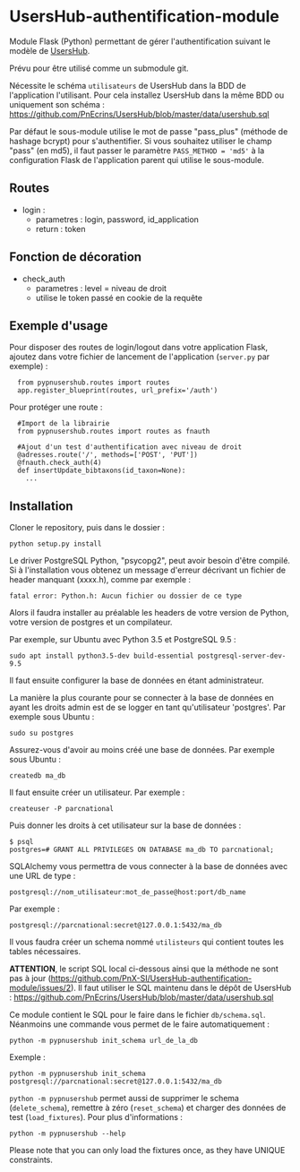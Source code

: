 # UsersHub-authentification-module

Module Flask (Python) permettant de gérer l'authentification suivant le modèle de [UsersHub](https://github.com/PnEcrins/UsersHub/).

Prévu pour être utilisé comme un submodule git.

Nécessite le schéma ``utilisateurs`` de UsersHub dans la BDD de l'application l'utilisant. Pour cela installez UsersHub dans la même BDD ou uniquement son schéma : https://github.com/PnEcrins/UsersHub/blob/master/data/usershub.sql

Par défaut le sous-module utilise le mot de passe "pass_plus" (méthode de hashage bcrypt) pour s'authentifier. Si vous souhaitez utiliser le champ  "pass" (en md5), il faut passer le paramètre ``PASS_METHOD = 'md5'`` à la configuration Flask de l'application parent qui utilise le sous-module.


## Routes

* login :
  * parametres : login, password, id_application
  * return : token

## Fonction de décoration

* check_auth
  * parametres : level = niveau de droit
  * utilise le token passé en cookie de la requête

## Exemple d'usage

Pour disposer des routes de login/logout dans votre application Flask, ajoutez dans votre fichier de lancement de l'application (``server.py`` par exemple) :

```
  from pypnusershub.routes import routes
  app.register_blueprint(routes, url_prefix='/auth')
```

Pour protéger une route : 

```
  #Import de la librairie
  from pypnusershub.routes import routes as fnauth

  #Ajout d'un test d'authentification avec niveau de droit
  @adresses.route('/', methods=['POST', 'PUT'])
  @fnauth.check_auth(4)
  def insertUpdate_bibtaxons(id_taxon=None):
    ...
```


## Installation

Cloner le repository, puis dans le dossier :

```
python setup.py install
```

Le driver PostgreSQL Python, "psycopg2", peut avoir besoin d'être compilé. Si
à l'installation vous obtenez un message d'erreur décrivant un fichier de
header manquant (xxxx.h), comme par exemple :


```
fatal error: Python.h: Aucun fichier ou dossier de ce type
```

Alors il faudra installer au préalable les headers de votre version de Python,
votre version de postgres et un compilateur.

Par exemple, sur Ubuntu avec Python 3.5 et PostgreSQL 9.5 :

```
sudo apt install python3.5-dev build-essential postgresql-server-dev-9.5
```

Il faut ensuite configurer la base de données en étant administrateur.

La manière la plus courante pour se connecter à la base de données en ayant les droits admin est de se logger en tant qu'utilisateur 'postgres'. Par exemple sous Ubuntu :

```
sudo su postgres
```

Assurez-vous d'avoir au moins créé une base de données. Par exemple sous Ubuntu :


```
createdb ma_db
```

Il faut ensuite créer un utilisateur. Par exemple :

```
createuser -P parcnational
```

Puis donner les droits à cet utilisateur sur la base de données :

```
$ psql
postgres=# GRANT ALL PRIVILEGES ON DATABASE ma_db TO parcnational;
```

SQLAlchemy vous permettra de vous connecter à la base de données avec une URL
de type :

```
postgresql://nom_utilisateur:mot_de_passe@host:port/db_name
```

Par exemple :

```
postgresql://parcnational:secret@127.0.0.1:5432/ma_db
```

Il vous faudra créer un schema nommé `utilisteurs` qui contient toutes les tables nécessaires. 

**ATTENTION**, le script SQL local ci-dessous ainsi que la méthode ne sont pas à jour (https://github.com/PnX-SI/UsersHub-authentification-module/issues/2). Il faut utiliser le SQL maintenu dans le dépôt de UsersHub : https://github.com/PnEcrins/UsersHub/blob/master/data/usershub.sql

Ce module contient le SQL pour le faire dans le fichier `db/schema.sql`. Néanmoins une commande vous permet de le faire automatiquement :

```
python -m pypnusershub init_schema url_de_la_db
```

Exemple :

```
python -m pypnusershub init_schema postgresql://parcnational:secret@127.0.0.1:5432/ma_db
```

`python -m pypnusershub` permet aussi de supprimer le schema (`delete_schema`), remettre à zéro (`reset_schema`) et charger des données de test (`load_fixtures`). Pour plus d'informations :

```
python -m pypnusershub --help
```

Please note that you can only load the fixtures once, as they have UNIQUE constraints.
